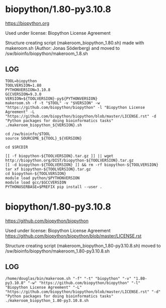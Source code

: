biopython/1.80-py3.10.8
========================

<https://biopython.org>

Used under license:
Biopython License Agreement

Structure creating script (makeroom_biopython_1.80.sh) made with makeroom.sh (Author: Jonas Söderberg) and moved to /sw/bioinfo/biopython/makeroom_1.8.sh

LOG
---

    TOOL=biopython
    TOOLVERSION=1.80
    PYTHONVERSION=3.10.8
    GCCVERSION=9.3.0
    VERSION=${TOOLVERSION}-py${PYTHONVERSION}
    makeroom.sh -f -t "$TOOL" -v "$VERSION" -w "https://github.com/biopython/biopython" -l "Biopython License Agreement" -L "https://github.com/biopython/biopython/blob/master/LICENSE.rst" -d "Python packages for doing bioinformatics tasks"
    ./makeroom_biopython_${VERSION}.sh

    cd /sw/bioinfo/$TOOL
    source SOURCEME_${TOOL}_${VERSION}

    cd $SRCDIR

    [[ -f biopython-${TOOLVERSION}.tar.gz ]] || wget http://biopython.org/DIST/biopython-${TOOLVERSION}.tar.gz
    [[ -d biopython-${TOOLVERSION} ]] && rm -rf biopython-${TOOLVERSION}
    tar xf biopython-${TOOLVERSION}.tar.gz
    cd biopython-${TOOLVERSION}
    module load python/$PYTHONVERSION
    module load gcc/$GCCVERSION
    PYTHONUSERBASE=$PREFIX pip install --user .

biopython/1.80-py3.10.8
========================

<https://github.com/biopython/biopython>

Used under license:
Biopython License Agreement
<https://github.com/biopython/biopython/blob/master/LICENSE.rst>

Structure creating script (makeroom_biopython_1.80-py3.10.8.sh) moved to /sw/bioinfo/biopython/makeroom_1.80-py3.10.8.sh

LOG
---

    /home/douglas/bin/makeroom.sh "-f" "-t" "biopython" "-v" "1.80-py3.10.8" "-w" "https://github.com/biopython/biopython" "-l" "Biopython License Agreement" "-L" "https://github.com/biopython/biopython/blob/master/LICENSE.rst" "-d" "Python packages for doing bioinformatics tasks"
    ./makeroom_biopython_1.80-py3.10.8.sh
